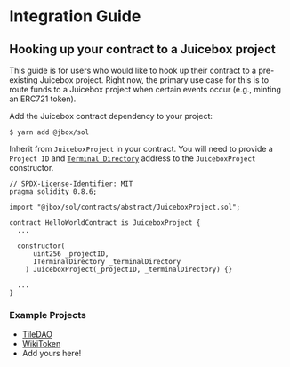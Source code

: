 # Integration Guide

## Hooking up your contract to a Juicebox project

This guide is for users who would like to hook up their contract to a pre-existing Juicebox project. Right now, the primary use case for this is to route funds to a Juicebox project when certain events occur (e.g., minting an ERC721 token).

Add the Juicebox contract dependency to your project:

```
$ yarn add @jbox/sol
```

Inherit from `JuiceboxProject` in your contract. You will need to provide a `Project ID` and [`Terminal Directory`](/docs/v4/deprecated/v1/terminal-directory.md) address to the `JuiceboxProject` constructor.

```
// SPDX-License-Identifier: MIT
pragma solidity 0.8.6;

import "@jbox/sol/contracts/abstract/JuiceboxProject.sol";

contract HelloWorldContract is JuiceboxProject {
  ...

  constructor(
      uint256 _projectID,
      ITerminalDirectory _terminalDirectory
    ) JuiceboxProject(_projectID, _terminalDirectory) {}

  ...
}
```

### Example Projects

* [TileDAO](https://github.com/TileDAO/tiles/blob/main/contracts/Tiles.sol)
* [WikiToken](https://github.com/odd-amphora/wiki.token/blob/main/packages/hardhat/contracts/Token.sol)
* Add yours here!
